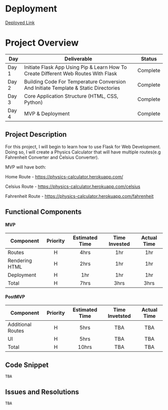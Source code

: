 # Deployment
[Deployed Link]( https://physics-calculator.herokuapp.com/)

# Project Overview

|  Day | Deliverable | Status
|---|---| ---|
|Day 1| Initiate Flask App Using Pip & Learn How To Create Different Web Routes With Flask | Complete
|Day 2| Building Code For Temperature Conversion And Initiate Template & Static Directories | Complete
|Day 3| Core Application Structure (HTML, CSS, Python) | Complete
|Day 4| MVP & Deployment | Complete


## Project Description

For this project, I will begin to learn how to use Flask for Web Development. Doing so, I will create a Physics Calculator that will have multiple routes(e.g Fahrenheit Converter and Celsius Converter).

MVP will have both:

Home Route - https://physics-calculator.herokuapp.com/

Celsius Route - https://physics-calculator.herokuapp.com/celsius

Fahrenheit Route - https://physics-calculator.herokuapp.com/fahrenheit

## Functional Components

#### MVP
| Component | Priority | Estimated Time | Time Invested | Actual Time |
| --- | :---: |  :---: | :---: | :---: |
| Routes | H | 4hrs | 1hr | 1hr|
| Rendering HTML | H | 2hrs | 1hr | 1hr|
| Deployment | H | 1hr | 1hr | 1hr|
| Total | H | 7hrs| 3hrs | 3hrs |

#### PostMVP
| Component | Priority | Estimated Time | Time Invetsted | Actual Time |
| --- | :---: |  :---: | :---: | :---: |
| Additional Routes | H | 5hrs | TBA | TBA|
| UI | H | 5hrs | TBA | TBA|
| Total | H | 10hrs| TBA | TBA |


## Code Snippet
```
TBA
```

## Issues and Resolutions

```
TBA
```
